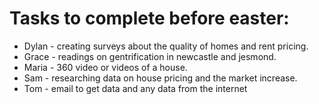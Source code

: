 # Tasks to complete before easter:

- Dylan - creating surveys about the quality of homes and rent pricing.
- Grace - readings on gentrification in newcastle and jesmond.
- Maria - 360 video or videos of a house.
- Sam - researching data on house pricing and the market increase.
- Tom - email to get data and any data from the internet 